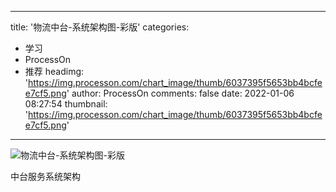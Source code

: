 
---
title: '物流中台-系统架构图-彩版'
categories: 
 - 学习
 - ProcessOn
 - 推荐
headimg: 'https://img.processon.com/chart_image/thumb/6037395f5653bb4bcfee7cf5.png'
author: ProcessOn
comments: false
date: 2022-01-06 08:27:54
thumbnail: 'https://img.processon.com/chart_image/thumb/6037395f5653bb4bcfee7cf5.png'
---

<div>   
<img class="thumb" alt="物流中台-系统架构图-彩版" src="https://img.processon.com/chart_image/thumb/6037395f5653bb4bcfee7cf5.png" referrerpolicy="no-referrer">
<p>中台服务系统架构</p>  
</div>
            